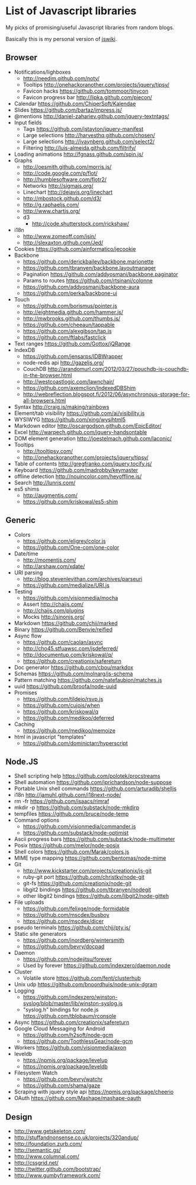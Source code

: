 # List of Javascript libraries

My picks of promising/useful Javascript libraries from random blogs.


Basically this is my personal version of [jswiki](http://jswiki.org/).



## Browser

  * Notifications/lighboxes
    * http://needim.github.com/noty/
    * Tooltips http://onehackoranother.com/projects/jquery/tipsy/
    * Favicon hacks https://github.com/tommoor/tinycon
    * Favicon progress bar http://lipka.github.com/piecon/
  * Calendar https://github.com/ChiperSoft/Kalendae
  * Slides https://github.com/bartaz/impress.js/
  * @mentions http://daniel-zahariev.github.com/jquery-textntags/
  * Input fields
    * Tags https://github.com/jstayton/jquery-manifest
    * Large selections http://harvesthq.github.com/chosen/
    * Large selections http://ivaynberg.github.com/select2/
    * Filtering http://luis-almeida.github.com/filtrify/
  * Loading animations http://fgnass.github.com/spin.js/
  * Graphs
    * http://oesmith.github.com/morris.js/
    * http://code.google.com/p/flot/
    * http://humblesoftware.com/flotr2/
    * Networks http://sigmajs.org/
    * Linechart http://dejavis.org/linechart
    * http://mbostock.github.com/d3/
    * http://g.raphaeljs.com/
    * http://www.chartjs.org/
    * d3
      * http://code.shutterstock.com/rickshaw/
  * i18n
    * http://www.zomeoff.com/jsin/
    * http://slexaxton.github.com/Jed/
  * Cookies https://github.com/ainformatico/jecookie
  * Backbone
    * https://github.com/derickbailey/backbone.marionette
    * https://github.com/tbranyen/backbone.layoutmanager
    * Pagination https://github.com/addyosmani/backbone.paginator
    * Params to routes https://github.com/rtsinani/colonne
    * https://github.com/addyosmani/backbone-aura
    * https://github.com/perka/backbone-ui
  * Touch
    * https://github.com/borismus/pointer.js
    * http://eightmedia.github.com/hammer.js/
    * http://mwbrooks.github.com/thumbs.js/
    * https://github.com/cheeaun/tappable
    * https://github.com/alexgibson/tap.js
    * https://github.com/ftlabs/fastclick
  * Text ranges https://github.com/Gottox/jQRange
  * IndexDB
    * https://github.com/jensarps/IDBWrapper
    * node-redis api http://gazeljs.org/
    * CouchDB http://arandomurl.com/2012/03/27/pouchdb-is-couchdb-in-the-browser.html
    * http://westcoastlogic.com/lawnchair/
    * https://github.com/axemclion/IndexedDBShim
    * http://webreflection.blogspot.fi/2012/06/asynchronous-storage-for-all-browsers.html
  * Syntax http://craig.is/making/rainbows
  * Element/tab visibility https://github.com/ai/visibility.js
  * WYSIWYG https://github.com/xing/wysihtml5
  * Markdown editor http://oscargodson.github.com/EpicEditor/
  * Excel http://warpech.github.com/jquery-handsontable
  * DOM element generation http://joestelmach.github.com/laconic/
  * Tooltips
    * http://tooltipsy.com/
    * http://onehackoranother.com/projects/jquery/tipsy/
  * Table of contents http://gregfranko.com/jquery.tocify.js/
  *  Keyboard https://github.com/madrobby/keymaster
  * offline detection http://nouincolor.com/heyoffline.js/
  * Search http://lunrjs.com/
  * es5 shims
    * http://augmentjs.com/
    * https://github.com/kriskowal/es5-shim

## Generic

  * Colors
    * https://github.com/eligrey/color.js
    * https://github.com/One-com/one-color
  * Date/time
    * http://momentjs.com/
    * http://arshaw.com/xdate/
  * URI parsing
    * http://blog.stevenlevithan.com/archives/parseuri
    * https://github.com/medialize/URI.js
  * Testing
    * https://github.com/visionmedia/mocha
    * Assert http://chaijs.com/
    * http://chaijs.com/plugins
    * Mocks http://sinonjs.org/
  * Markdown https://github.com/chjj/marked
  * Binary https://github.com/Benvie/reified
  * Async flow
    * https://github.com/caolan/async
    * http://cho45.stfuawsc.com/jsdeferred/
    * http://documentup.com/kriskowal/q/
    * https://github.com/creationix/safereturn
  * Doc generator https://github.com/cbou/markdox
  * Schemas https://github.com/molnarg/js-schema
  * Pattern matching https://github.com/natefaubion/matches.js
  * uuid https://github.com/broofa/node-uuid
  * Promises
    * https://github.com/tildeio/rsvp.js
    * https://github.com/cujojs/when
    * https://github.com/kriskowal/q
    * https://github.com/medikoo/deferred
  * Caching
    * https://github.com/medikoo/memoize
  * html in javascript "templates"
    * https://github.com/dominictarr/hyperscript

  
  

## Node.JS


  * Shell scripting help https://github.com/polotek/procstreams
  * Shell automation https://github.com/jprichardson/node-suppose
  * Portable Unix shell commands https://github.com/arturadib/shelljs
  * i18n http://jamuhl.github.com/i18next-node/
  * rm -fr https://github.com/isaacs/rimraf
  * mkdir -p https://github.com/substack/node-mkdirp
  * tempfiles https://github.com/bruce/node-temp
  * Command options 
    * https://github.com/visionmedia/commander.js
    * https://github.com/substack/node-optimist
  * Ascii progress bars https://github.com/substack/node-multimeter
  * Posix https://github.com/melor/node-posix
  * Shell colors https://github.com/Marak/colors.js
  * MIME type mapping https://github.com/bentomas/node-mime
  * Git
    * http://www.kickstarter.com/projects/creationix/js-git
    * ruby-git port https://github.com/christkv/node-git
    * git-fs https://github.com/creationix/node-git
    * libgit2 bindings https://github.com/tbranyen/nodegit
    * other libgit2 bindings https://github.com/libgit2/node-gitteh
  * File uploads
    * https://github.com/felixge/node-formidable
    * https://github.com/mscdex/busboy
    * https://github.com/mscdex/dicer
  * pseudo terminals https://github.com/chjj/pty.js/
  * Static site generators
    * https://github.com/jnordberg/wintersmith
    * https://github.com/bevry/docpad
  * Daemon
    * https://github.com/nodejitsu/forever
    * Used by forever https://github.com/indexzero/daemon.node
  * Cluster
    * Volatile store https://github.com/fent/clusterhub
  * Unix udp https://github.com/bnoordhuis/node-unix-dgram
  * Logging
    * https://github.com/indexzero/winston-syslog/blob/master/lib/winston-syslog.js
    * "syslog.h" bindings for node.js https://github.com/tblobaum/rconsole
  * Async https://github.com/creationix/safereturn
  * Google Cloud Messaging for Android
    * https://github.com/h2soft/node-gcm
    * https://github.com/ToothlessGear/node-gcm
  * Workers https://github.com/visionmedia/axon
  * leveldb 
    * https://npmjs.org/package/levelup
    * https://npmjs.org/package/leveldb
  * Filesystem Watch
    * https://github.com/bevry/watchr
    * https://github.com/shama/gaze
  * Scraping with jquery style api https://npmjs.org/package/cheerio
  * OAuth https://github.com/Mashape/mashape-oauth


## Design

  * http://www.getskeleton.com/
  * http://stuffandnonsense.co.uk/projects/320andup/
  * http://foundation.zurb.com/
  * http://semantic.gs/
  * http://www.columnal.com/
  * http://cssgrid.net/
  * http://twitter.github.com/bootstrap/
  * http://www.gumbyframework.com/
